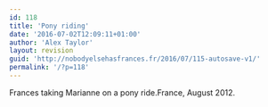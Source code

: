 ```yaml
---
id: 118
title: 'Pony riding'
date: '2016-07-02T12:09:11+01:00'
author: 'Alex Taylor'
layout: revision
guid: 'http://nobodyelsehasfrances.fr/2016/07/115-autosave-v1/'
permalink: '/?p=118'
---
```


Frances taking Marianne on a pony ride.France, August 2012.